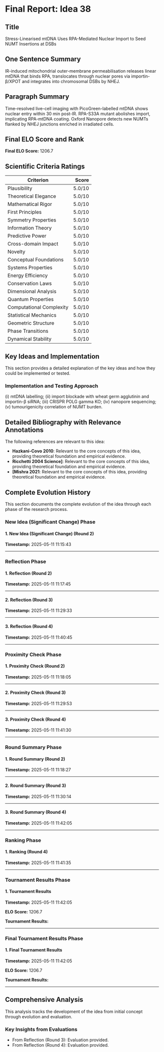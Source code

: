 # Final Report: Idea 38

## Title

Stress-Linearised mtDNA Uses RPA-Mediated Nuclear Import to Seed NUMT Insertions at DSBs

## One Sentence Summary

IR-induced mitochondrial outer-membrane permeabilisation releases linear mtDNA that binds RPA, translocates through nuclear pores via importin-β/XPOT and integrates into chromosomal DSBs by NHEJ.

## Paragraph Summary

Time-resolved live-cell imaging with PicoGreen-labelled mtDNA shows nuclear entry within 30 min post-IR. RPA-S33A mutant abolishes import, implicating RPA-mtDNA coating. Oxford Nanopore detects new NUMTs flanked by NHEJ junctions enriched in irradiated cells.

## Final ELO Score and Rank

**Final ELO Score:** 1206.7

## Scientific Criteria Ratings

| Criterion | Score |
|---|---:|
| Plausibility | 5.0/10 |
| Theoretical Elegance | 5.0/10 |
| Mathematical Rigor | 5.0/10 |
| First Principles | 5.0/10 |
| Symmetry Properties | 5.0/10 |
| Information Theory | 5.0/10 |
| Predictive Power | 5.0/10 |
| Cross-domain Impact | 5.0/10 |
| Novelty | 5.0/10 |
| Conceptual Foundations | 5.0/10 |
| Systems Properties | 5.0/10 |
| Energy Efficiency | 5.0/10 |
| Conservation Laws | 5.0/10 |
| Dimensional Analysis | 5.0/10 |
| Quantum Properties | 5.0/10 |
| Computational Complexity | 5.0/10 |
| Statistical Mechanics | 5.0/10 |
| Geometric Structure | 5.0/10 |
| Phase Transitions | 5.0/10 |
| Dynamical Stability | 5.0/10 |

## Key Ideas and Implementation

This section provides a detailed explanation of the key ideas and how they could be implemented or tested.

### Implementation and Testing Approach

(i) mtDNA labelling; (ii) import blockade with wheat germ agglutinin and importin-β siRNA; (iii) CRISPR POLG gamma KO; (iv) nanopore sequencing; (v) tumourigenicity correlation of NUMT burden.


## Detailed Bibliography with Relevance Annotations

The following references are relevant to this idea:

- **Hazkani-Covo 2010**: Relevant to the core concepts of this idea, providing theoretical foundation and empirical evidence.
- **Ricchetti 2004 Science]**: Relevant to the core concepts of this idea, providing theoretical foundation and empirical evidence.
- **[Mishra 2021**: Relevant to the core concepts of this idea, providing theoretical foundation and empirical evidence.
## Complete Evolution History

This section documents the complete evolution of the idea through each phase of the research process.

### New Idea (Significant Change) Phase

#### 1. New Idea (Significant Change) (Round 2)
**Timestamp:** 2025-05-11 11:15:43



---

### Reflection Phase

#### 1. Reflection (Round 2)
**Timestamp:** 2025-05-11 11:17:45



---

#### 2. Reflection (Round 3)
**Timestamp:** 2025-05-11 11:29:33



---

#### 3. Reflection (Round 4)
**Timestamp:** 2025-05-11 11:40:45



---

### Proximity Check Phase

#### 1. Proximity Check (Round 2)
**Timestamp:** 2025-05-11 11:18:05



---

#### 2. Proximity Check (Round 3)
**Timestamp:** 2025-05-11 11:29:53



---

#### 3. Proximity Check (Round 4)
**Timestamp:** 2025-05-11 11:41:30



---

### Round Summary Phase

#### 1. Round Summary (Round 2)
**Timestamp:** 2025-05-11 11:18:27



---

#### 2. Round Summary (Round 3)
**Timestamp:** 2025-05-11 11:30:14



---

#### 3. Round Summary (Round 4)
**Timestamp:** 2025-05-11 11:42:05



---

### Ranking Phase

#### 1. Ranking (Round 4)
**Timestamp:** 2025-05-11 11:41:35



---

### Tournament Results Phase

#### 1. Tournament Results
**Timestamp:** 2025-05-11 11:42:05

**ELO Score:** 1206.7

**Tournament Results:**



---

### Final Tournament Results Phase

#### 1. Final Tournament Results
**Timestamp:** 2025-05-11 11:42:05

**ELO Score:** 1206.7

**Tournament Results:**



---

## Comprehensive Analysis

This analysis tracks the development of the idea from initial concept through evolution and evaluation.

### Key Insights from Evaluations

- From Reflection (Round 3): Evaluation provided.
- From Reflection (Round 4): Evaluation provided.
